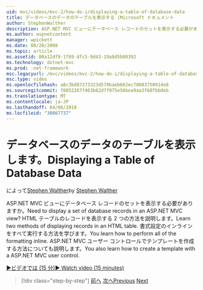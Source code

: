 ```yaml
---
uid: mvc/videos/mvc-2/how-do-i/displaying-a-table-of-database-data
title: データベースのデータのテーブルを表示する |Microsoft ドキュメント
author: StephenWalther
description: ASP.NET MVC ビューにデータベース レコードのセットを表示する必要がありますか。 HTML テーブルのレコードを表示する 2 つの方法を説明します。 T のすべてを実行する方法を学習するとしています.
ms.author: aspnetcontent
manager: wpickett
ms.date: 08/20/2008
ms.topic: article
ms.assetid: 00a12df9-1f89-4fc5-9d43-19a8d5b80392
ms.technology: dotnet-mvc
ms.prod: .net-framework
msc.legacyurl: /mvc/videos/mvc-2/how-do-i/displaying-a-table-of-database-data
msc.type: video
ms.openlocfilehash: a8c3bd87273323d570baeb662ec70083750914e8
ms.sourcegitcommit: f8852267f463b62d7f975e56bea9aa3f68fbbdeb
ms.translationtype: MT
ms.contentlocale: ja-JP
ms.lasthandoff: 04/06/2018
ms.locfileid: "30867737"
---
```

<a name="displaying-a-table-of-database-data"></a><span data-ttu-id="fdd6c-105">データベースのデータのテーブルを表示します。</span><span class="sxs-lookup"><span data-stu-id="fdd6c-105">Displaying a Table of Database Data</span></span>
====================
<span data-ttu-id="fdd6c-106">によって[Stephen Walther](https://github.com/StephenWalther)</span><span class="sxs-lookup"><span data-stu-id="fdd6c-106">by [Stephen Walther](https://github.com/StephenWalther)</span></span>

<span data-ttu-id="fdd6c-107">ASP.NET MVC ビューにデータベース レコードのセットを表示する必要がありますか。</span><span class="sxs-lookup"><span data-stu-id="fdd6c-107">Need to display a set of database records in an ASP.NET MVC view?</span></span> <span data-ttu-id="fdd6c-108">HTML テーブルのレコードを表示する 2 つの方法を説明します。</span><span class="sxs-lookup"><span data-stu-id="fdd6c-108">Learn two methods of displaying records in an HTML table.</span></span> <span data-ttu-id="fdd6c-109">書式設定のインラインをすべて実行する方法を学びます。</span><span class="sxs-lookup"><span data-stu-id="fdd6c-109">You learn how to perform all of the formatting inline.</span></span> <span data-ttu-id="fdd6c-110">ASP.NET MVC ユーザー コントロールでテンプレートを作成する方法についても説明します。</span><span class="sxs-lookup"><span data-stu-id="fdd6c-110">You also learn how to create a template with a ASP.NET MVC user control.</span></span>

[<span data-ttu-id="fdd6c-111">&#9654;ビデオでは (15 分)</span><span class="sxs-lookup"><span data-stu-id="fdd6c-111">&#9654; Watch video (15 minutes)</span></span>](https://channel9.msdn.com/Blogs/ASP-NET-Site-Videos/displaying-a-table-of-database-data)

> [!div class="step-by-step"]
> <span data-ttu-id="fdd6c-112">[前へ](creating-model-classes-with-linq-to-sql.md)
> [次へ](what-is-aspnet-mvc-80-minute-technical-video-for-developers-building-nerddinner.md)</span><span class="sxs-lookup"><span data-stu-id="fdd6c-112">[Previous](creating-model-classes-with-linq-to-sql.md)
[Next](what-is-aspnet-mvc-80-minute-technical-video-for-developers-building-nerddinner.md)</span></span>
